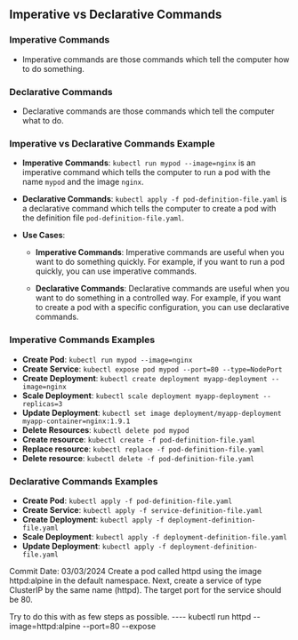 ## Imperative vs Declarative Commands

### Imperative Commands

- Imperative commands are those commands which tell the computer how to do something.

### Declarative Commands

- Declarative commands are those commands which tell the computer what to do.

### Imperative vs Declarative Commands Example

- **Imperative Commands**: `kubectl run mypod --image=nginx` is an imperative command which tells the computer to run a pod with the name `mypod` and the image `nginx`.

- **Declarative Commands**: `kubectl apply -f pod-definition-file.yaml` is a declarative command which tells the computer to create a pod with the definition file `pod-definition-file.yaml`.

- **Use Cases**: 

    - **Imperative Commands**: Imperative commands are useful when you want to do something quickly. For example, if you want to run a pod quickly, you can use imperative commands.

    - **Declarative Commands**: Declarative commands are useful when you want to do something in a controlled way. For example, if you want to create a pod with a specific configuration, you can use declarative commands.


### Imperative Commands Examples

- **Create Pod**: `kubectl run mypod --image=nginx`
- **Create Service**: `kubectl expose pod mypod --port=80 --type=NodePort`
- **Create Deployment**: `kubectl create deployment myapp-deployment --image=nginx`
- **Scale Deployment**: `kubectl scale deployment myapp-deployment --replicas=3`
- **Update Deployment**: `kubectl set image deployment/myapp-deployment myapp-container=nginx:1.9.1`
- **Delete Resources**: `kubectl delete pod mypod`
- **Create resource**: `kubectl create -f pod-definition-file.yaml`
- **Replace resource**: `kubectl replace -f pod-definition-file.yaml`
- **Delete resource**: `kubectl delete -f pod-definition-file.yaml`


### Declarative Commands Examples

- **Create Pod**: `kubectl apply -f pod-definition-file.yaml`
- **Create Service**: `kubectl apply -f service-definition-file.yaml`
- **Create Deployment**: `kubectl apply -f deployment-definition-file.yaml`
- **Scale Deployment**: `kubectl apply -f deployment-definition-file.yaml`          
- **Update Deployment**: `kubectl apply -f deployment-definition-file.yaml`

Commit Date: 03/03/2024
Create a pod called httpd using the image httpd:alpine in the default namespace. Next, create a service of type ClusterIP by the same name (httpd). The target port for the service should be 80.

Try to do this with as few steps as possible.
---- kubectl run httpd --image=httpd:alpine --port=80 --expose

